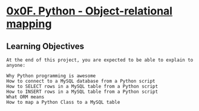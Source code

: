 # [0x0F. Python - Object-relational mapping]()

## Learning Objectives

    At the end of this project, you are expected to be able to explain to anyone:

    Why Python programming is awesome
    How to connect to a MySQL database from a Python script
    How to SELECT rows in a MySQL table from a Python script
    How to INSERT rows in a MySQL table from a Python script
    What ORM means
    How to map a Python Class to a MySQL table

